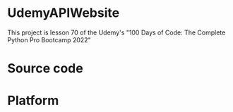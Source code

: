 # UdemyAPIWebsite
This project is lesson 70 of the Udemy's "100 Days of Code: The Complete Python Pro Bootcamp 2022"

# Source code

# Platform
